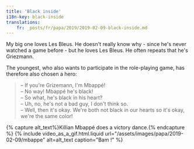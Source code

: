 ```yaml
---
title: 'Black inside'
i18n-key: black-inside
translations:
    fr: _posts/fr/papa/2019/2019-02-09-black-inside.md
---
```


My big one loves Les Bleus. He doesn't really know why - since he's never
watched a game before - but he loves Les Bleus. He often repeats that he's
Griezmann.

<!-- more -->

The youngest, who also wants to participate in the role-playing game, has
therefore also chosen a hero:

> – If you're Grizemann, I'm Mbappé!  
> – No way! Mbappé he's black!  
> – So what, he's black in his heart?  
> – Uh, no, he's not a bad guy, I don't think so.  
> – Well, then it's okay. We're both not black in our hearts so it's okay, we're
> the same color!

{% capture alt_text%}Killian Mbappé does a victory dance.{% endcapture %}
{% include video_as_a_gif.html.liquid
url="/assets/images/papa/2019-02-09/mbappe"
alt=alt_text
caption="Bam !"
%}
